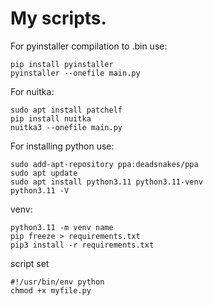 # My scripts.
For pyinstaller compilation to .bin use:
```
pip install pyinstaller
pyinstaller --onefile main.py
```
For nuitka:
```
sudo apt install patchelf
pip install nuitka
nuitka3 --onefile main.py
```
For installing python use:
```
sudo add-apt-repository ppa:deadsnakes/ppa
sudo apt update
sudo apt install python3.11 python3.11-venv
python3.11 -V
```
venv:
```
python3.11 -m venv name
pip freeze > requirements.txt 
pip3 install -r requirements.txt
```
script set
```
#!/usr/bin/env python
chmod +x myfile.py
```
